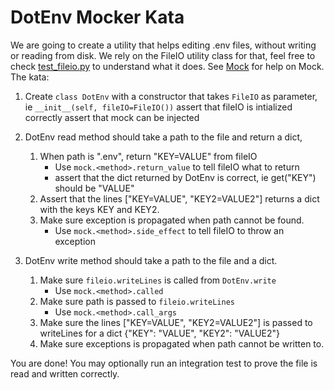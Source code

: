 # DotEnv Mocker Kata

We are going to create a utility that helps editing .env files, without writing or reading from disk.
We rely on the FileIO utility class for that, feel free to check [test_fileio.py](mocks/test_fileio.py) to understand what it does.
See [Mock](https://docs.python.org/3/library/unittest.mock.html#unittest.mock.Mock.call_args) for help on Mock.
The kata:

1. Create ```class DotEnv``` with a constructor that takes ```FileIO``` as parameter, 
		ie ```__init__(self, fileIO=FileIO())```
		assert that fileIO is intialized correctly
		assert that mock can be injected

2. DotEnv read method should take a path to the file and return a dict, 
	1. When path is ".env", return "KEY=VALUE" from fileIO
 		- Use ```mock.<method>.return_value``` to tell fileIO what to return
 		- assert that the dict returned by DotEnv is correct, ie get("KEY") should be "VALUE"
  	2. Assert that the lines ["KEY=VALUE", "KEY2=VALUE2"] returns a dict with the keys KEY and KEY2.
	3. Make sure exception is propagated when path cannot be found.
		- Use ```mock.<method>.side_effect``` to tell fileIO to throw an exception
 
3. DotEnv write method should take a path to the file and a dict.
	1. Make sure ```fileio.writeLines``` is called from ```DotEnv.write```
		- Use ```mock.<method>.called```
	2. Make sure path is passed to ```fileio.writeLines```
 		- Use ```mock.<method>.call_args```
	3. Make sure the lines ["KEY=VALUE", "KEY2=VALUE2"] is passed to writeLines for a dict {"KEY": "VALUE", "KEY2": "VALUE2"}
	4. Make sure exceptions is propagated when path cannot be written to.

You are done! You may optionally run an integration test to prove the file is read and written correctly.
